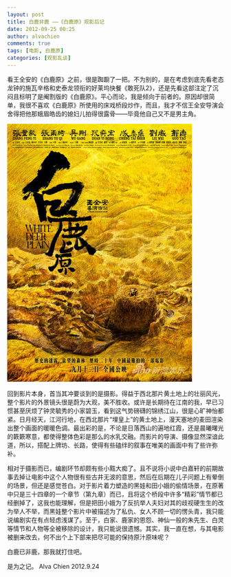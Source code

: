 ```yaml
---
layout: post
title: 白鹿非鹿 ——《白鹿原》观影后记
date: 2012-09-25 00:25
author: alvachien
comments: true
tags: [电影, 白鹿原]
categories: [观影乱谈]
---
```

看王全安的《白鹿原》之前，很是踟蹰了一把。不为别的，是在考虑到底先看老态龙钟的施瓦辛格和史泰龙领衔的好莱坞快餐《敢死队2》，还是先看这部注定了沉闷且标明了是阉割版的《白鹿原》。平心而论，我是倾向于前者的。原因却很简单，我很不喜欢《白鹿原》所使用的床戏桥段炒作，而且，我才不信王全安导演会舍得把他那蛾眉皓齿的媳妇儿拍得很露骨——毕竟他自己又不是男主角。

![白鹿原海报 (From Sina.com.cn)](/assets/uploads/2012/09/U3593P28T3D3682731F326DT20120711175826.jpg)

回到影片本身，首当其冲要谈到的是摄影。得益于西北那片黄土地上的壮丽风光，整个影片的外景镜头很是蔚为大观，美不胜收。或许是长期待在江南的我，早已习惯甚至厌烦了钟灵毓秀的小家碧玉，看到这气势磅礴的锦绣江山，很是心旷神怡都紧。日月经天，江河行地，在西北那片“埋皇上”的黄土地上，漫天塞地的麦田渲染出整个画面的暖暖色调。最出彩的是，不论是日落西山的遍地红霞，还是晨曦曙光的簌簌寒意，都使得整体色彩是那么的水乳交融。而影片的导演、摄像显然深谙此道，所以，搭配上牌坊、长路，使得有些磕绊的叙事在唯美的画面中有了些许弥补。

相对于摄影而已，编剧环节却颇有些小黠大痴了。且不说将小说中白嘉轩的前期故事去掉让电影中这个人物很有些古井无波的意思，然后在后期在儿子问题上有晕倒的场景，但还是感觉苍白。对于影片着力塑造的黑娃和田小娥的偷情场景，在原著中只是三十四章的一个章节（第九章）而已，且将这个桥段中许多“精彩”情节都已经删掉了，这我也能理解，但是把田小娥为了反抗举人夫妇对其的歧视硬生生的改为举人不举，而黑娃整个影片中被描述为了私仇、女人不顾一切的愣头青，我只能说编剧实在有点轻虑浅谋了。至于，白家、鹿家的恩怨、神仙一般的朱先生、白灵等情节和人物等全被移除的设计，我只能说很遗憾。其实，我一直在想，与其电影被删来改去，何不出个上下部来把尽可能的保持原汁原味呢？

白鹿已非鹿，那我就打住吧。

是为之记。
Alva Chien
2012.9.24
